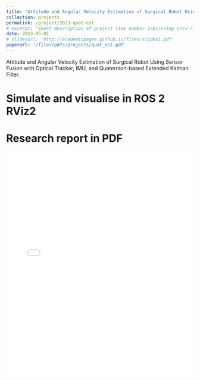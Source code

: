 ```yaml
---
title: "Attitude and Angular Velocity Estimation of Surgical Robot Using Sensor Fusion with Optical Tracker, IMU, and Quaternion-based Extended Kalman Filter"
collection: projects
permalink: /project/2023-quat-est
# excerpt: "Short description of project item number 1<br/><img src='/images/500x300.png'>"
date: 2023-05-01
# slidesurl: 'http://academicpages.github.io/files/slides1.pdf'
paperurl: '/files/pdfs/projects/quat_est.pdf'
---
```


Attitude and Angular Velocity Estimation of Surgical Robot Using Sensor Fusion with Optical Tracker, IMU, and Quaternion-based Extended Kalman Filter.

Simulate and visualise in ROS 2 RViz2
======

Research report in PDF
======
<embed src="/files/pdfs/projects/quat_est.pdf" type="application/pdf" width="100%" height="600px" />

